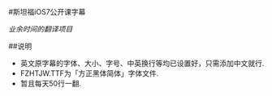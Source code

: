 #斯坦福iOS7公开课字幕

*业余时间的翻译项目*

##说明

* 英文原字幕的字体、大小、字号、中英换行等均已设置好，只需添加中文就行.
* FZHTJW.TTF为「方正黑体简体」字体文件.
* 暂且每天50行一翻.
